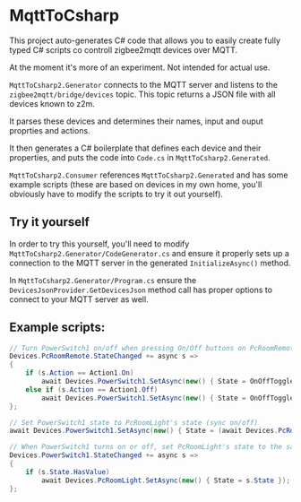 # MqttToCsharp

This project auto-generates C# code that allows you to easily create fully typed C# scripts co controll zigbee2mqtt devices over MQTT.

At the moment it's more of an experiment. Not intended for actual use.

`MqttToCsharp2.Generator` connects to the MQTT server and listens to the `zigbee2mqtt/bridge/devices` topic. This topic returns a JSON file with all devices known to z2m.

It parses these devices and determines their names, input and ouput proprties and actions.

It then generates a C# boilerplate that defines each device and their properties, and puts the code into `Code.cs` in `MqttToCsharp2.Generated`.

`MqttToCsharp2.Consumer` references `MqttToCsharp2.Generated` and has some example scripts (these are based on devices in my own home, you'll obviously have to modify the scripts to try it out yourself).

## Try it yourself

In order to try this yourself, you'll need to modify `MqttToCsharp2.Generator/CodeGenerator.cs` and ensure it properly sets up a connection to the MQTT server in the generated `InitializeAsync()` method.

In `MqttToCsharp2.Generator/Program.cs` ensure the `DevicesJsonProvider.GetDevicesJson` method call has proper options to connect to your MQTT server as well.

## Example scripts:

```csharp
// Turn PowerSwitch1 on/off when pressing On/Off buttons on PcRoomRemote
Devices.PcRoomRemote.StateChanged += async s =>
{
	if (s.Action == Action1.On)
		await Devices.PowerSwitch1.SetAsync(new() { State = OnOffToggle.On });
	else if (s.Action == Action1.Off)
		await Devices.PowerSwitch1.SetAsync(new() { State = OnOffToggle.Off });
};
```

```csharp
// Set PowerSwitch1 state to PcRoomLight's state (sync on/off)
await Devices.PowerSwitch1.SetAsync(new() { State = (await Devices.PcRoomLight.GetAsync()).State });

// When PowerSwitch1 turns on or off, set PcRoomLight's state to the same value
Devices.PowerSwitch1.StateChanged += async s =>
{
	if (s.State.HasValue)
		await Devices.PcRoomLight.SetAsync(new() { State = s.State });
};
```